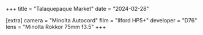 +++
title =  "Talaquepaque Market"
date =  "2024-02-28"

[extra]
camera = "Minolta Autocord"
film =  "Ilford HP5+"
developer =  "D76"
lens = "Minolta Rokkor 75mm f3.5"
+++
